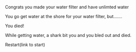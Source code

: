 Congrats you made your water filter and have unlimted water

You go get water at the shore for your water filter, but.......

You died!

While getting water, a shark bit you and you bled out and died.

Restart(link to start)